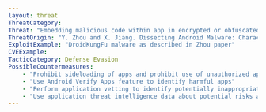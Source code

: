 ```yaml
---
layout: threat
ThreatCategory:
Threat: "Embedding malicious code within app in encrypted or obfuscated form, then decrypting or deobfuscating and executing at runtime to evade app vetting"
ThreatOrigin: "Y. Zhou and X. Jiang. Dissecting Android Malware: Characterization and Evolution. IEEE Symposium on Security and Privacy 2012."
ExploitExample: "DroidKungFu malware as described in Zhou paper"
CVEExample:
TacticCategory: Defense Evasion
PossibleCountermeasures:
    - "Prohibit sideloading of apps and prohibit use of unauthorized app stores"
    - "Use Android Verify Apps feature to identify harmful apps"
    - "Perform application vetting to identify potentially inappropriate behaviors by apps including dynamic code execution or reflection practices"
    - "Use application threat intelligence data about potential risks associated with apps installed on devices"
---
```

